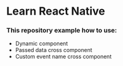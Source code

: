 # Learn React Native

### This repository example how to use:
* Dynamic component
* Passed data cross component
* Custom event name cross component